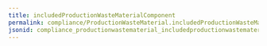 ```yaml
---
title: includedProductionWasteMaterialComponent
permalink: compliance/ProductionWasteMaterial.includedProductionWasteMaterialComponent.html
jsonid: compliance_productionwastematerial_includedproductionwastematerialcomponent
---
```

